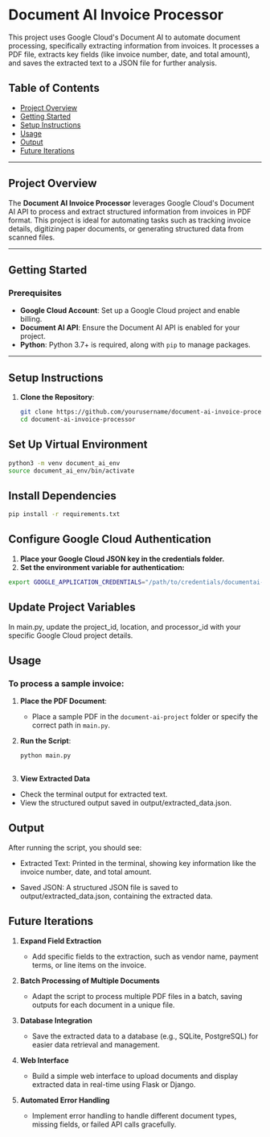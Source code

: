 # Document AI Invoice Processor

This project uses Google Cloud's Document AI to automate document processing, specifically extracting information from invoices. It processes a PDF file, extracts key fields (like invoice number, date, and total amount), and saves the extracted text to a JSON file for further analysis.

## Table of Contents
- [Project Overview](#project-overview)
- [Getting Started](#getting-started)
- [Setup Instructions](#setup-instructions)
- [Usage](#usage)
- [Output](#output)
- [Future Iterations](#future-iterations)

---

## Project Overview

The **Document AI Invoice Processor** leverages Google Cloud's Document AI API to process and extract structured information from invoices in PDF format. This project is ideal for automating tasks such as tracking invoice details, digitizing paper documents, or generating structured data from scanned files.

---

## Getting Started

### Prerequisites

- **Google Cloud Account**: Set up a Google Cloud project and enable billing.
- **Document AI API**: Ensure the Document AI API is enabled for your project.
- **Python**: Python 3.7+ is required, along with `pip` to manage packages.

---

## Setup Instructions

1. **Clone the Repository**:

   ```bash
   git clone https://github.com/yourusername/document-ai-invoice-processor.git
   cd document-ai-invoice-processor

## Set Up Virtual Environment

```bash
python3 -m venv document_ai_env
source document_ai_env/bin/activate
```
## Install Dependencies

```bash
pip install -r requirements.txt
```

## Configure Google Cloud Authentication

1. **Place your Google Cloud JSON key in the credentials folder.**
2. **Set the environment variable for authentication:**

```bash
export GOOGLE_APPLICATION_CREDENTIALS="/path/to/credentials/documentai-key.json"
```
## Update Project Variables

In main.py, update the project_id, location, and processor_id with your specific Google Cloud project details.

## Usage

### To process a sample invoice:

1. **Place the PDF Document**:
   - Place a sample PDF in the `document-ai-project` folder or specify the correct path in `main.py`.

2. **Run the Script**:

   ```bash
   python main.py
  

3. **View Extracted Data**
  - Check the terminal output for extracted text.
  - View the structured output saved in output/extracted_data.json.

## Output

  After running the script, you should see:

  - Extracted Text: Printed in the terminal, showing key information like the invoice number, date, and total amount.

  - Saved JSON: A structured JSON file is saved to output/extracted_data.json, containing the extracted data.

## Future Iterations

1. **Expand Field Extraction**
   - Add specific fields to the extraction, such as vendor name, payment terms, or line items on the invoice.

2. **Batch Processing of Multiple Documents**
   - Adapt the script to process multiple PDF files in a batch, saving outputs for each document in a unique file.

3. **Database Integration**
   - Save the extracted data to a database (e.g., SQLite, PostgreSQL) for easier data retrieval and management.

4. **Web Interface**
   - Build a simple web interface to upload documents and display extracted data in real-time using Flask or Django.

5. **Automated Error Handling**
   - Implement error handling to handle different document types, missing fields, or failed API calls gracefully.
